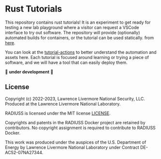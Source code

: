 # Rust Tutorials 

This repository contains rust tutorials! It is an experiment to get ready
for testing a new lab playground where a visitor can request a VSCode
interface to try out software. The repository will provide (optionally)
automated builds for containers, or the tutorial can be used statically.
from [here](https://github.com/rse-ops/rust-tutorials).

You can look at the [tutorial-actions](https://github.com/rse-ops/tutorial-actions)
to better understand the automation and assets here. Each tutorial is focused
around learning or trying a piece of software, and we will have a tool
that can easily deploy them.

🚧️ **under development** 🚧️

License
-------

Copyright (c) 2022-2023, Lawrence Livermore National Security, LLC. 
Produced at the Lawrence Livermore National Laboratory.

RADIUSS is licensed under the MIT license [LICENSE](./LICENSE).

Copyrights and patents in the RADIUSS Docker project are retained by
contributors. No copyright assignment is required to contribute to RADIUSS
Docker.

This work was produced under the auspices of the U.S. Department of
Energy by Lawrence Livermore National Laboratory under Contract
DE-AC52-07NA27344.
